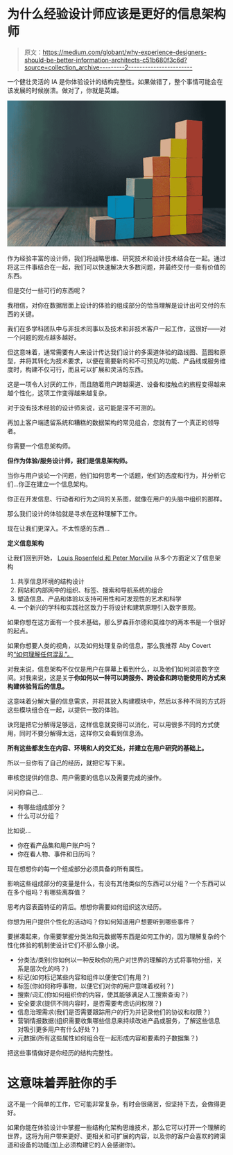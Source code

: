 # 为什么经验设计师应该是更好的信息架构师

> 原文：<https://medium.com/globant/why-experience-designers-should-be-better-information-architects-c51b680f3c6d?source=collection_archive---------2----------------------->

一个健壮灵活的 IA 是你体验设计的结构完整性。如果做错了，整个事情可能会在该发展的时候崩溃。做对了，你就是英雄。

![](img/1a20b4ec1aeaf7a2acc494eddbdf6c81.png)

作为经验丰富的设计师，我们将战略思维、研究技术和设计技术结合在一起。通过将这三件事结合在一起，我们可以快速解决大多数问题，并最终交付一些有价值的东西。

但是交付一些可行的东西呢？

我相信，对你在数据层面上设计的体验的组成部分的恰当理解是设计出可交付的东西的关键。

我们在多学科团队中与非技术同事以及技术和非技术客户一起工作，这很好——对一个问题的观点越多越好。

但这意味着，通常需要有人来设计传达我们设计的多渠道体验的路线图、蓝图和原型，并将其转化为技术要求，以便在需要新的和不可预见的功能、产品线或服务维度时，构建不仅可行，而且可以扩展和灵活的东西。

这是一项令人讨厌的工作，而且随着用户跨越渠道、设备和接触点的旅程变得越来越个性化，这项工作变得越来越复杂。

对于没有技术经验的设计师来说，这可能是深不可测的。

再加上客户端遗留系统和糟糕的数据架构的常见组合，您就有了一个真正的领导者。

你需要一个信息架构师。

**但作为体验/服务设计师，我们是信息架构师。**

当你与用户谈论一个问题，他们如何思考一个话题，他们的态度和行为，并分析它们…你正在建立一个信息架构。

你正在开发信息、行动者和行为之间的关系图，就像在用户的头脑中组织的那样。

那么我们设计的体验就是寻求在这种理解下工作。

现在让我们更深入。不太性感的东西…

**定义信息架构**

让我们回到开始， [Louis Rosenfeld 和 Peter Morville](http://shop.oreilly.com/product/9780596527341.do) 从多个方面定义了信息架构

1.  共享信息环境的结构设计
2.  网站和内部网中的组织、标签、搜索和导航系统的组合
3.  塑造信息、产品和体验以支持可用性和可发现性的艺术和科学
4.  一个新兴的学科和实践社区致力于将设计和建筑原理引入数字景观。

如果你想在这方面有一个技术基础，那么罗森菲尔德和莫维尔的两本书是一个很好的起点。

如果你想要人类的视角，以及如何处理复杂的信息，那么我推荐 Aby Covert 的[“如何理解任何混乱”。](http://www.howtomakesenseofanymess.com/)

对我来说，信息架构不仅仅是用户在屏幕上看到什么，以及他们如何浏览数字空间。对我来说，这是关于**你如何以一种可以跨服务、跨设备和跨功能使用的方式来构建体验背后的信息。**

这意味着分解大量的信息需求，并将其放入构建模块中，然后以多种不同的方式将这些模块组合在一起，以提供一致的体验。

诀窍是把它分解得足够远，这样信息就变得可以消化，可以用很多不同的方式使用，同时不要分解得太远，这样你又会看到信息汤。

**所有这些都发生在内容、环境和人的交汇处，并建立在用户研究的基础上。**

所以一旦你有了自己的经历，就把它写下来。

审核您提供的信息、用户需要的信息以及需要完成的操作。

问问你自己…

*   有哪些组成部分？
*   什么可以分组？

比如说…

*   你在看产品集和用户账户吗？
*   你在看人物、事件和日历吗？

现在想想你的每一个组成部分必须具备的所有属性。

影响这些组成部分的变量是什么，有没有其他类似的东西可以分组？一个东西可以在多个组吗？有哪些离群值？

思考内容表面特征的背后。想想你需要如何组织这次经历。

你想为用户提供个性化的活动吗？你如何知道用户想要听到哪些事件？

要拼凑起来，你需要掌握分类法和元数据等东西是如何工作的，因为理解复杂的个性化体验的机制使设计它们不那么像小说。

*   分类法/类别(你如何以一种反映你的用户对世界的理解的方式将事物分组，关系是层次化的吗？)
*   标记(如何标记某些内容和组件以便使它们有用？)
*   标签(你如何称呼事物，以便它们对你的用户意味着权利？)
*   搜索/词汇(你如何组织你的内容，使其能够满足人工搜索查询？)
*   安全要求(提供不同内容时，是否需要考虑访问权限？)
*   信息治理需求(我们是否需要跟踪用户的行为并记录他们的协议和权限？)
*   营销情报数据(组织需要收集哪些信息来持续改进产品或服务，了解这些信息对吸引更多用户有什么好处？)
*   元数据(所有这些属性如何组合在一起形成内容和要素的子数据集？)

把这些事情做好是你经历的结构完整性。

# 这意味着弄脏你的手

这不是一个简单的工作，它可能非常复杂，有时会很痛苦，但坚持下去，会做得更好。

如果你能在体验设计中掌握一些结构化架构思维技术，那么它可以打开一个理解的世界，这将为用户带来更好、更相关和可扩展的内容，以及你的客户会喜欢的跨渠道和设备的功能(加上必须构建它的人会感谢你)。